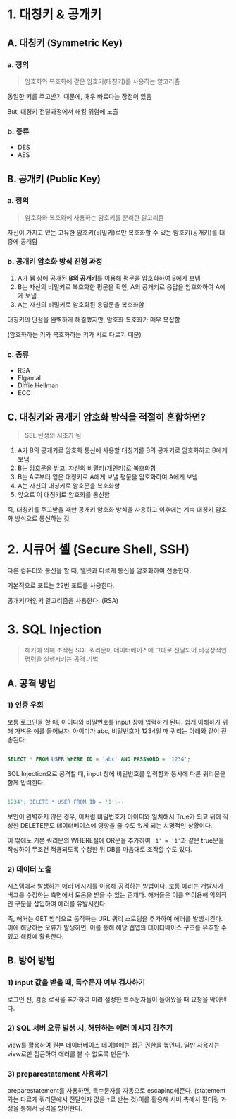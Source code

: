 # 1. 대칭키 & 공개키

## A. 대칭키 (Symmetric Key)

### a. 정의

> 암호화와 복호화에 같은 암호키(대칭키)를 사용하는 알고리즘

동일한 키를 주고받기 때문에, 매우 빠르다는 장점이 있음

But, 대칭키 전달과정에서 해킹 위험에 노출

### b. 종류

- DES
- AES

## B. 공개키 (Public Key)

### a. 정의

> 암호화와 복호와에 사용하는 암호키를 분리한 알고리즘

자신이 가지고 있는 고유한 암호키(비밀키)로만 복호화할 수 있는 암호키(공개키)를 대중에 공개함

### b. 공개키 암호화 방식 진행 과정

1. A가 웹 상에 공개된 **B의 공개키**를 이용해 평문을 암호화하여 B에게 보냄
2. B는 자신의 비밀키로 복호화한 평문을 확인, A의 공개키로 응답을 암호화하여 A에게 보냄
3. A는 자신의 비밀키로 암호화된 응답문을 복호화함

대칭키의 단점을 완벽하게 해결했지만, 암호화 복호화가 매우 복잡함

(암호화하는 키와 복호화하는 키가 서로 다르기 때문)

### c. 종류

- RSA
- Elgamal
- Diffie Hellman
- ECC

## C. 대칭키와 공개키 암호화 방식을 적절히 혼합하면?

> SSL 탄생의 시초가 됨

1. A가 B의 공개키로 암호화 통신에 사용할 대칭키를 B의 공개키로 암호화하고 B에게 보냄
2. B는 암호문을 받고, 자신의 비밀키(개인키)로 복호화함
3. B는 A로부터 얻은 대칭키로 A에게 보낼 평문을 암호화하여 A에게 보냄
4. A는 자신의 대칭키로 암호문을 복호화함
5. 앞으로 이 대칭키로 암호화를 통신함

즉, 대칭키를 주고받을 때만 공개키 암호화 방식을 사용하고 이후에는 계속 대칭키 암호화 방식으로 통신하는 것

# 2. 시큐어 셸 (Secure Shell, SSH)

다른 컴퓨터와 통신을 할 때, 텔넷과 다르게 통신을 암호화하여 전송한다.

기본적으로 포트는 22번 포트를 사용한다.

공개키/개인키 알고리즘을 사용한다. (RSA)

# 3. SQL Injection

> 해커에 의해 조작된 SQL 쿼리문이 데이터베이스에 그대로 전달되어 비정상적인 명령을 실행시키는 공격 기법

## A. 공격 방법

### 1) 인증 우회

보통 로그인을 할 때, 아이디와 비밀번호를 input 창에 입력하게 된다. 쉽게 이해하기 위해 가벼운 예를 들어보자. 아이디가 abc, 비밀번호가 1234일 때 쿼리는 아래와 같이 전송된다.

```sql

SELECT * FROM USER WHERE ID = 'abc' AND PASSWORD = '1234';

```

SQL Injection으로 공격할 때, input 창에 비밀번호를 입력함과 동시에 다른 쿼리문을 함께 입력한다.

```sql

1234'; DELETE * USER FROM ID = '1';--

```

보안이 완벽하지 않은 경우, 이처럼 비밀번호가 아이디와 일치해서 True가 되고 뒤에 작성한 DELETE문도 데이터베이스에 영향을 줄 수도 있게 되는 치명적인 상황이다.

이 밖에도 기본 쿼리문의 WHERE절에 OR문을 추가하여 `'1' = '1'`과 같은 true문을 작성하여 무조건 적용되도록 수정한 뒤 DB를 마음대로 조작할 수도 있다.

### 2) 데이터 노출

시스템에서 발생하는 에러 메시지를 이용해 공격하는 방법이다. 보통 에러는 개발자가 버그를 수정하는 측면에서 도움을 받을 수 있는 존재다. 해커들은 이를 역이용해 악의적인 구문을 삽입하여 에러를 유발시킨다.

즉, 해커는 GET 방식으로 동작하는 URL 쿼리 스트링을 추가하여 에러를 발생시킨다. 이에 해당하는 오류가 발생하면, 이를 통해 해당 웹앱의 데이터베이스 구조를 유추할 수 있고 해킹에 활용한다.

## B. 방어 방법

### 1) input 값을 받을 때, 특수문자 여부 검사하기

로그인 전, 검증 로직을 추가하여 미리 설정한 특수문자들이 들어왔을 때 요청을 막아낸다.

### 2) SQL 서버 오류 발생 시, 해당하는 에러 메시지 감추기

view를 활용하여 원본 데이터베이스 테이블에는 접근 권한을 높인다. 일반 사용자는 view로만 접근하여 에러를 볼 수 없도록 만든다.

### 3) preparestatement 사용하기

preparestatement를 사용하면, 특수문자를 자동으로 escaping해준다. (statement와는 다르게 쿼리문에서 전달인자 값을 `?`로 받는 것)이를 활용해 서버 측에서 필터링 과정을 통해서 공격을 방어한다.